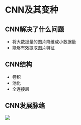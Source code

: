 # CNN及其变种

## CNN解决了什么问题

- 将大数据量的图片降维成小数据量
- 能够有效提取图片特征

## CNN结构

- 卷积
- 池化
- 全连接层

## CNN发展脉络

![](https://moonstarimg.oss-cn-hangzhou.aliyuncs.com/picgo_img/20210919144014.png)